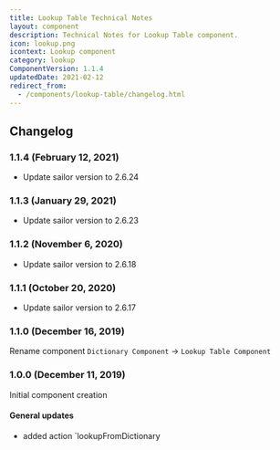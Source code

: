 ```yaml
---
title: Lookup Table Technical Notes
layout: component
description: Technical Notes for Lookup Table component.
icon: lookup.png
icontext: Lookup component
category: lookup
ComponentVersion: 1.1.4
updatedDate: 2021-02-12
redirect_from:
  - /components/lookup-table/changelog.html
---
```


## Changelog

### 1.1.4 (February 12, 2021)

* Update sailor version to 2.6.24

### 1.1.3 (January 29, 2021)

* Update sailor version to 2.6.23

### 1.1.2 (November 6, 2020)

* Update sailor version to 2.6.18

### 1.1.1 (October 20, 2020)

* Update sailor version to 2.6.17

### 1.1.0 (December 16, 2019)

Rename component `Dictionary Component` -> `Lookup Table Component`

### 1.0.0 (December 11, 2019)

Initial component creation

#### General updates

- added action `lookupFromDictionary
